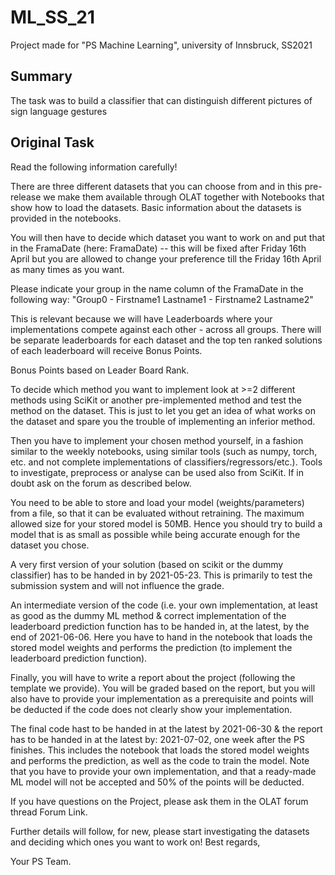 # ML_SS_21

Project made for "PS Machine Learning", university of Innsbruck, SS2021

## Summary

The task was to build a classifier that can distinguish different pictures of sign language gestures

## Original Task

Read the following information carefully!

There are three different datasets that you can choose from and in this pre-release we make them available through OLAT together with Notebooks that show how to load the datasets. Basic information about the datasets is provided in the notebooks.

You will then have to decide which dataset you want to work on and put that in the FramaDate (here: FramaDate) -- this will be fixed after Friday 16th April but you are allowed to change your preference till the Friday 16th April as many times as you want.

Please indicate your group in the name column of the FramaDate in the following way:
"Group0 - Firstname1 Lastname1 - Firstname2 Lastname2"

This is relevant because we will have Leaderboards where your implementations compete against each other - across all groups. There will be separate leaderboards for each dataset and the top ten ranked solutions of each leaderboard will receive Bonus Points.

Bonus Points based on Leader Board Rank.

To decide which method you want to implement look at >=2 different methods using SciKit or another pre-implemented method and test the method on the dataset. This is just to let you get an idea of what works on the dataset and spare you the trouble of implementing an inferior method.

Then you have to implement your chosen method yourself, in a fashion similar to the weekly notebooks, using similar tools (such as numpy, torch, etc. and not complete implementations of classifiers/regressors/etc.). Tools to investigate, preprocess or analyse can be used also from SciKit. If in doubt ask on the forum as described below.

You need to be able to store and load your model (weights/parameters) from a file, so that it can be evaluated without retraining. The maximum allowed size for your stored model is 50MB. Hence you should try to build a model that is as small as possible while being accurate enough for the dataset you chose. 

A very first version of your solution (based on scikit or the dummy classifier) has to be handed in by 2021-05-23.
This is primarily to test the submission system and will not influence the grade.

An intermediate version of the code (i.e. your own implementation, at least as good as the dummy ML method & correct implementation of the leaderboard prediction function has to be handed in, at the latest, by the end of 2021-06-06.
Here you have to hand in the notebook that loads the stored model weights and performs the prediction (to implement the leaderboard prediction function).

Finally, you will have to write a report about the project (following the template we provide). You will be graded based on the report, but you will also have to provide your implementation as a prerequisite and points will be deducted if the code does not clearly show your implementation.

The final code hast to be handed in at the latest by 2021-06-30 & the report has to be handed in at the latest by: 2021-07-02, one week after the PS finishes.
This includes the notebook that loads the stored model weights and performs the prediction,
as well as the code to train the model. Note that you have to provide your own implementation, and that
a ready-made ML model will not be accepted and 50% of the points will be deducted.

If you have questions on the Project, please ask them in the OLAT forum thread Forum Link.

Further details will follow, for new, please start investigating the datasets and deciding which ones you want to work on!
Best regards,

Your PS Team.
